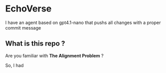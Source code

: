 # EchoVerse

I have an agent based on gpt4.1-nano that pushs all changes with a proper commit message

## What is this repo ?

Are you familiar with **The Alignment Problem** ?

So, I had
